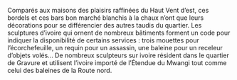 Comparés aux maisons des plaisirs raffinées du Haut Vent d’est, ces bordels et ces bars bon marché blanchis à la chaux n’ont que leurs décorations pour se différencier des autres taudis du quartier. Les sculptures d’ivoire qui ornent de nombreux bâtiments forment un code pour indiquer la disponibilité de certains services : trois mouettes pour l’écorchefeuille, un requin pour un assassin, une baleine pour un receleur d’objets volés... De nombreux sculpteurs sur ivoire résident dans le quartier de Gravure et utilisent l’ivoire importé de l’Étendue du Mwangi tout comme celui des baleines de la Route nord.